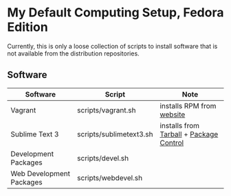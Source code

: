 # My Default Computing Setup, Fedora Edition

Currently, this is only a loose collection of scripts to install software that is not available from the distribution repositories.

## Software

| Software | Script | Note |
| --- | --- | --- |
| Vagrant | scripts/vagrant.sh | installs RPM from [website](http://www.vagrantup.com/downloads.html) |
| Sublime Text 3 | scripts/sublimetext3.sh | installs from [Tarball](http://www.sublimetext.com/3) + [Package Control](https://sublime.wbond.net/) |
| Development Packages | scripts/devel.sh | |
| Web Development Packages | scripts/webdevel.sh | |